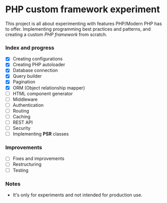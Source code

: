 # PHP custom framework experiment
This project is all about experimenting with features PHP/Modern PHP has to offer. Implementing programming best practices and patterns, and creating a custom *PHP framework* from scratch.

### Index and progress
* [x] Creating configurations
* [x] Creating PHP autoloader
* [x] Database connection
* [x] Query builder
* [x] Pagination
* [x] ORM (Object relationship mapper)
* [ ] HTML component generator
* [ ] Middleware
* [ ] Authentication
* [ ] Routing
* [ ] Caching
* [ ] REST API
* [ ] Security
* [ ] Implementing **PSR** classes

### Improvements
* [ ] Fixes and improvements
* [ ] Restructuring
* [ ] Testing
  
### Notes
* It's only for experiments and not intended for production use.

